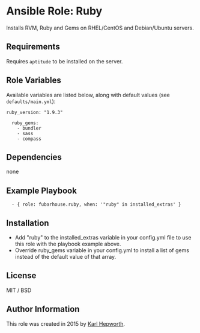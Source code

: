 # Ansible Role: Ruby

Installs RVM, Ruby and Gems on RHEL/CentOS and Debian/Ubuntu servers.

## Requirements

Requires `aptitude` to be installed on the server.

## Role Variables

Available variables are listed below, along with default values (see `defaults/main.yml`):

```
ruby_version: "1.9.3"
```

```
  ruby_gems:
    - bundler
    - sass
    - compass
```

## Dependencies

  none

## Example Playbook

```
  - { role: fubarhouse.ruby, when: '"ruby" in installed_extras' }
```

## Installation

  * Add "ruby" to the installed_extras variable in your config.yml file to use this role with the playbook example above.
  * Override ruby_gems variable in your config.yml to install a list of gems instead of the default value of that array.

## License

MIT / BSD

## Author Information

This role was created in 2015 by [Karl Hepworth](https://twitter.com/fubarhouse).
